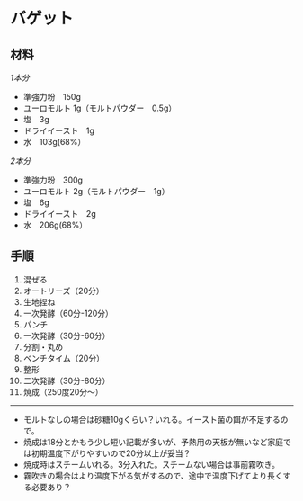 # バゲット  
## 材料  
*1本分*  
* 準強力粉　150g  
* ユーロモルト 1g（モルトパウダー　0.5g）  
* 塩　3g  
* ドライイースト　1g  
* 水　103g(68%）  
  
*2本分*  
* 準強力粉　300g  
* ユーロモルト 2g（モルトパウダー　1g）  
* 塩　6g  
* ドライイースト　2g  
* 水　206g(68%）  
  
## 手順  
1. 混ぜる  
2. オートリーズ（20分）  
3. 生地捏ね  
4. 一次発酵（60分-120分）  
5. パンチ  
6. 一次発酵（30分-60分）  
7. 分割・丸め  
8. ベンチタイム（20分）  
9. 整形  
10. 二次発酵（30分-80分）  
11. 焼成（250度20分～）  

***
* モルトなしの場合は砂糖10gくらい？いれる。イースト菌の餌が不足するので。
* 焼成は18分とかもう少し短い記載が多いが、予熱用の天板が無いなど家庭では初期温度下がりやすいので20分以上が妥当？
* 焼成時はスチームいれる。3分入れた。スチームない場合は事前霧吹き。
* 霧吹きの場合はより温度下がる気がするので、途中で温度下げてより長くする必要あり？
